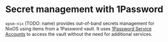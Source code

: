 # Secret management with 1Password

`opsm-nix` (TODO: name) provides out-of-band secrets management for NixOS using items from a
1Password vault.
It uses [1Password Service Accounts](https://developer.1password.com/docs/service-accounts)
to access the vault without the need for additional services.
